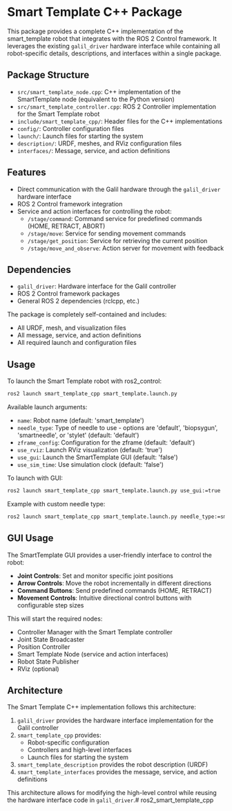 # Smart Template C++ Package

This package provides a complete C++ implementation of the smart_template robot that integrates with the ROS 2 Control framework. It leverages the existing `galil_driver` hardware interface while containing all robot-specific details, descriptions, and interfaces within a single package.

## Package Structure

- `src/smart_template_node.cpp`: C++ implementation of the SmartTemplate node (equivalent to the Python version)
- `src/smart_template_controller.cpp`: ROS 2 Controller implementation for the Smart Template robot
- `include/smart_template_cpp/`: Header files for the C++ implementations
- `config/`: Controller configuration files
- `launch/`: Launch files for starting the system
- `description/`: URDF, meshes, and RViz configuration files
- `interfaces/`: Message, service, and action definitions

## Features

- Direct communication with the Galil hardware through the `galil_driver` hardware interface
- ROS 2 Control framework integration
- Service and action interfaces for controlling the robot:
  - `/stage/command`: Command service for predefined commands (HOME, RETRACT, ABORT)
  - `/stage/move`: Service for sending movement commands
  - `/stage/get_position`: Service for retrieving the current position
  - `/stage/move_and_observe`: Action server for movement with feedback

## Dependencies

- `galil_driver`: Hardware interface for the Galil controller 
- ROS 2 Control framework packages
- General ROS 2 dependencies (rclcpp, etc.)

The package is completely self-contained and includes:
- All URDF, mesh, and visualization files
- All message, service, and action definitions
- All required launch and configuration files

## Usage

To launch the Smart Template robot with ros2_control:

```bash
ros2 launch smart_template_cpp smart_template.launch.py
```

Available launch arguments:
- `name`: Robot name (default: 'smart_template')
- `needle_type`: Type of needle to use - options are 'default', 'biopsygun', 'smartneedle', or 'stylet' (default: 'default')
- `zframe_config`: Configuration for the zframe (default: 'default')
- `use_rviz`: Launch RViz visualization (default: 'true')
- `use_gui`: Launch the SmartTemplate GUI (default: 'false')
- `use_sim_time`: Use simulation clock (default: 'false')

To launch with GUI:
```bash
ros2 launch smart_template_cpp smart_template.launch.py use_gui:=true
```

Example with custom needle type:
```bash
ros2 launch smart_template_cpp smart_template.launch.py needle_type:=smartneedle
```

## GUI Usage

The SmartTemplate GUI provides a user-friendly interface to control the robot:

- **Joint Controls**: Set and monitor specific joint positions
- **Arrow Controls**: Move the robot incrementally in different directions
- **Command Buttons**: Send predefined commands (HOME, RETRACT)
- **Movement Controls**: Intuitive directional control buttons with configurable step sizes

This will start the required nodes:
- Controller Manager with the Smart Template controller
- Joint State Broadcaster
- Position Controller
- Smart Template Node (service and action interfaces)
- Robot State Publisher
- RViz (optional)

## Architecture

The Smart Template C++ implementation follows this architecture:

1. `galil_driver` provides the hardware interface implementation for the Galil controller
2. `smart_template_cpp` provides:
   - Robot-specific configuration
   - Controllers and high-level interfaces
   - Launch files for starting the system
3. `smart_template_description` provides the robot description (URDF)
4. `smart_template_interfaces` provides the message, service, and action definitions

This architecture allows for modifying the high-level control while reusing the hardware interface code in `galil_driver`.# ros2_smart_template_cpp
